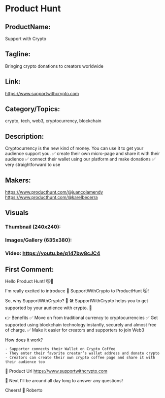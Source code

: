 # Product Hunt

## ProductName:
Support with Crypto

## Tagline:
Bringing crypto donations to creators worldwide

## Link:
https://www.supportwithcrypto.com

## Category/Topics:
crypto, tech, web3, cryptocurrency, blockchain

## Description: 
Cryptocurrency is the new kind of money. You can use it to get your audience support you.
✅ create their own micro-page and share it with their audience
✅ connect their wallet using our platform and make donations
✅ very straightforward to use

## Makers:
https://www.producthunt.com/@juancolamendy
https://www.producthunt.com/@karelbecerra

## Visuals
### Thumbnail (240x240):
### Images/Gallery (635x380):
### Video: https://youtu.be/q147bw8cJC4

## First Comment:
Hello Product Hunt! 😻👋

I'm really excited to introduce 🎉 SupportWithCrypto to ProductHunt 😻!

So, why SupportWithCrypto? 🤔
🛠 SupportWithCrypto helps you to get supported by your audience with crypto. 🙌

👉 Benefits
✅ Move on from traditional currency to cryptocurrencies
✅ Get supported using blockchain technology instantly, securely and almost free of charge.
✅ Make it easier for creators and supporters to join Web3

How does it work?
``` rewrite
- Supporter connects their Wallet on Crypto Coffee
- They enter their favorite creator’s wallet address and donate crypto
- Creators can create their own crypto coffee page and share it with their audience too
```

📄 Product Url
https://www.supportwithcrypto.com

🥅 Next
I'll be around all day long to answer any questions!

Cheers! 🍻
Roberto

